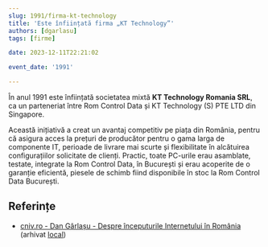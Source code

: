 ```yaml
---
slug: 1991/firma-kt-technology
title: 'Este înființată firma „KT Technology”'
authors: [dgarlasu]
tags: [firme]

date: 2023-12-11T22:21:02

event_date: '1991'

---
```


În anul 1991 este înființată societatea mixtă **KT Technology Romania SRL**, ca
un parteneriat între Rom Control Data și KT Technology (S) PTE LTD din Singapore.

<!-- truncate -->

Această inițiativă a creat un avantaj competitiv pe piața din România, pentru că asigura acces la prețuri de producător pentru o gama larga de componente IT, perioade de livrare mai scurte și flexibilitate în alcătuirea configurațiilor solicitate de clienți. Practic, toate PC-urile erau asamblate, testate, integrate la Rom Control Data, în București și erau acoperite de o garanție eficientă, piesele de schimb fiind disponibile în stoc la Rom Control Data București.

## Referințe

- [cniv.ro - Dan Gârlașu - Despre începuturile Internetului în România](https://cniv.ro/documents/26/CNIV_Volum_Aniversar_2023_-_Versiune_Online_DPxioQg.pdf) (arhivat [local](https://cronica-it.github.io/arhiva/))
